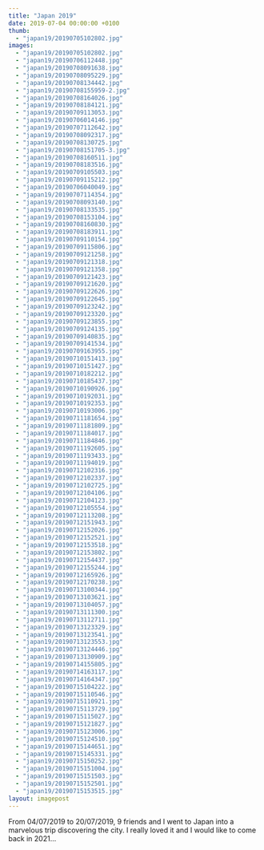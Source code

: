 ```yaml
---
title: "Japan 2019"
date: 2019-07-04 00:00:00 +0100
thumb: 
  - "japan19/20190705102802.jpg"
images: 
  - "japan19/20190705102802.jpg"
  - "japan19/20190706112448.jpg"
  - "japan19/20190708091638.jpg"
  - "japan19/20190708095229.jpg"
  - "japan19/20190708134442.jpg"
  - "japan19/20190708155959-2.jpg"
  - "japan19/20190708164026.jpg"
  - "japan19/20190708184121.jpg"
  - "japan19/20190709113053.jpg"
  - "japan19/20190706014146.jpg"
  - "japan19/20190707112642.jpg"
  - "japan19/20190708092317.jpg"
  - "japan19/20190708130725.jpg"
  - "japan19/20190708151705-3.jpg"
  - "japan19/20190708160511.jpg"
  - "japan19/20190708183516.jpg"
  - "japan19/20190709105503.jpg"
  - "japan19/20190709115212.jpg"
  - "japan19/20190706040049.jpg"
  - "japan19/20190707114354.jpg"
  - "japan19/20190708093140.jpg"
  - "japan19/20190708133535.jpg"
  - "japan19/20190708153104.jpg"
  - "japan19/20190708160830.jpg"
  - "japan19/20190708183911.jpg"
  - "japan19/20190709110154.jpg"
  - "japan19/20190709115806.jpg"
  - "japan19/20190709121258.jpg"
  - "japan19/20190709121318.jpg"
  - "japan19/20190709121358.jpg"
  - "japan19/20190709121423.jpg"
  - "japan19/20190709121620.jpg"
  - "japan19/20190709122626.jpg"
  - "japan19/20190709122645.jpg"
  - "japan19/20190709123242.jpg"
  - "japan19/20190709123320.jpg"
  - "japan19/20190709123855.jpg"
  - "japan19/20190709124135.jpg"
  - "japan19/20190709140835.jpg"
  - "japan19/20190709141534.jpg"
  - "japan19/20190709163955.jpg"
  - "japan19/20190710151413.jpg"
  - "japan19/20190710151427.jpg"
  - "japan19/20190710182212.jpg"
  - "japan19/20190710185437.jpg"
  - "japan19/20190710190926.jpg"
  - "japan19/20190710192031.jpg"
  - "japan19/20190710192353.jpg"
  - "japan19/20190710193006.jpg"
  - "japan19/20190711181654.jpg"
  - "japan19/20190711181809.jpg"
  - "japan19/20190711184017.jpg"
  - "japan19/20190711184846.jpg"
  - "japan19/20190711192605.jpg"
  - "japan19/20190711193433.jpg"
  - "japan19/20190711194019.jpg"
  - "japan19/20190712102316.jpg"
  - "japan19/20190712102337.jpg"
  - "japan19/20190712102725.jpg"
  - "japan19/20190712104106.jpg"
  - "japan19/20190712104123.jpg"
  - "japan19/20190712105554.jpg"
  - "japan19/20190712113208.jpg"
  - "japan19/20190712151943.jpg"
  - "japan19/20190712152026.jpg"
  - "japan19/20190712152521.jpg"
  - "japan19/20190712153518.jpg"
  - "japan19/20190712153802.jpg"
  - "japan19/20190712154437.jpg"
  - "japan19/20190712155244.jpg"
  - "japan19/20190712165926.jpg"
  - "japan19/20190712170238.jpg"
  - "japan19/20190713100344.jpg"
  - "japan19/20190713103621.jpg"
  - "japan19/20190713104057.jpg"
  - "japan19/20190713111300.jpg"
  - "japan19/20190713112711.jpg"
  - "japan19/20190713123329.jpg"
  - "japan19/20190713123541.jpg"
  - "japan19/20190713123553.jpg"
  - "japan19/20190713124446.jpg"
  - "japan19/20190713130909.jpg"
  - "japan19/20190714155805.jpg"
  - "japan19/20190714163117.jpg"
  - "japan19/20190714164347.jpg"
  - "japan19/20190715104222.jpg"
  - "japan19/20190715110546.jpg"
  - "japan19/20190715110921.jpg"
  - "japan19/20190715113729.jpg"
  - "japan19/20190715115027.jpg"
  - "japan19/20190715121827.jpg"
  - "japan19/20190715123006.jpg"
  - "japan19/20190715124510.jpg"
  - "japan19/20190715144651.jpg"
  - "japan19/20190715145331.jpg"
  - "japan19/20190715150252.jpg"
  - "japan19/20190715151004.jpg"
  - "japan19/20190715151503.jpg"
  - "japan19/20190715152501.jpg"
  - "japan19/20190715153515.jpg"
layout: imagepost
---
```


From 04/07/2019 to 20/07/2019, 9 friends and I went to Japan into a marvelous trip discovering the city. I really loved it and I would like to come back in 2021...


